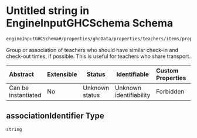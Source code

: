 # Untitled string in EngineInputGHCSchema Schema

```txt
engineInputGHCSchema#/properties/ghcData/properties/teachers/items/properties/associationIdentifier
```

Group or association of teachers who should have similar check-in and check-out times, if possible. This is useful for teachers who share transport.


| Abstract            | Extensible | Status         | Identifiable            | Custom Properties | Additional Properties | Access Restrictions | Defined In                                                         |
| :------------------ | ---------- | -------------- | ----------------------- | :---------------- | --------------------- | ------------------- | ------------------------------------------------------------------ |
| Can be instantiated | No         | Unknown status | Unknown identifiability | Forbidden         | Allowed               | none                | [ghc.schema.json\*](../out/ghc.schema.json "open original schema") |

## associationIdentifier Type

`string`
